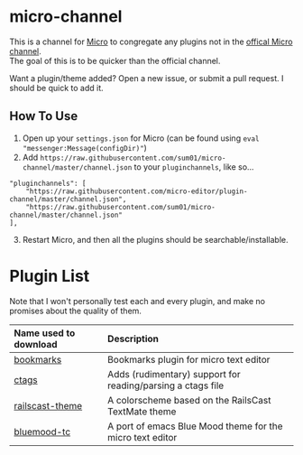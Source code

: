 # micro-channel

This is a channel for [Micro](https://github.com/zyedidia/micro) to congregate any plugins not in the [offical Micro channel](https://github.com/micro-editor/plugin-channel).  
The goal of this is to be quicker than the official channel.

Want a plugin/theme added? Open a new issue, or submit a pull request. I should be quick to add it.

## How To Use

1. Open up your `settings.json` for Micro (can be found using `eval "messenger:Message(configDir)"`)
2. Add `https://raw.githubusercontent.com/sum01/micro-channel/master/channel.json` to your `pluginchannels`, like so...

```
"pluginchannels": [
    "https://raw.githubusercontent.com/micro-editor/plugin-channel/master/channel.json",
    "https://raw.githubusercontent.com/sum01/micro-channel/master/channel.json"
],
```

3. Restart Micro, and then all the plugins should be searchable/installable.

# Plugin List

Note that I won't personally test each and every plugin, and make no promises about the quality of them.

| Name used to download                                             | Description                                                 |
| :---------------------------------------------------------------- | :---------------------------------------------------------- |
| [bookmarks](https://github.com/codezapper/micro-bookmarks-plugin) | Bookmarks plugin for micro text editor                      |
| [ctags](https://github.com/codezapper/micro-ctags-plugin)         | Adds (rudimentary) support for reading/parsing a ctags file |
| [railscast-theme](https://github.com/pbsds/micro-railscast-theme) | A colorscheme based on the RailsCast TextMate theme         |
| [bluemood-tc](https://github.com/lmintmate/blue-mood-micro)       | A port of emacs Blue Mood theme for the micro text editor   |

<!-- | [textlint](https://github.com/hidaruma/micro-textlint-plugin)     | Textlint plugin for micro-editor                            | -->
